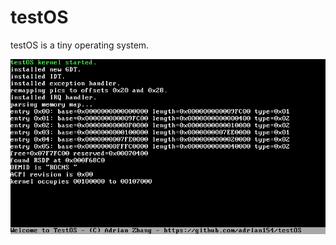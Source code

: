 # testOS 

testOS is a tiny operating system.

![os picture](https://github.com/adrian154/testOS/blob/master/image.png)